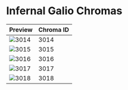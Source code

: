 # Infernal Galio Chromas

| Preview | Chroma ID |
|---------|-----------|
| ![3014](https://raw.communitydragon.org/latest/plugins/rcp-be-lol-game-data/global/default/v1/champion-chroma-images/3/3014.png) | 3014 |
| ![3015](https://raw.communitydragon.org/latest/plugins/rcp-be-lol-game-data/global/default/v1/champion-chroma-images/3/3015.png) | 3015 |
| ![3016](https://raw.communitydragon.org/latest/plugins/rcp-be-lol-game-data/global/default/v1/champion-chroma-images/3/3016.png) | 3016 |
| ![3017](https://raw.communitydragon.org/latest/plugins/rcp-be-lol-game-data/global/default/v1/champion-chroma-images/3/3017.png) | 3017 |
| ![3018](https://raw.communitydragon.org/latest/plugins/rcp-be-lol-game-data/global/default/v1/champion-chroma-images/3/3018.png) | 3018 |